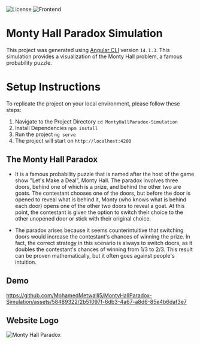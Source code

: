 ![License](https://img.shields.io/badge/License-MIT%20-maroon.svg)
![Frontend](https://img.shields.io/badge/Framework-Angular%20-red.svg)

# Monty Hall Paradox Simulation

This project was generated using [Angular CLI](https://github.com/angular/angular-cli) version `14.1.3`. This simulation provides a visualization of the Monty Hall problem, a famous probability puzzle.

# Setup Instructions
To replicate the project on your local environment, please follow these steps:
1. Navigate to the Project Directory `cd MontyHallParadox-Simulation`
2. Install Dependencies  `npm install`
3. Run the project `ng serve`
4. The project will start on `http://localhost:4200`

## The Monty Hall Paradox
* It is a famous probability puzzle that is named after the host of the game show "Let's Make a Deal", Monty Hall. The paradox involves three doors, behind one of which is a prize, and behind the other two are goats. The contestant chooses one of the doors, but before the door is opened to reveal what is behind it, Monty (who knows what is behind each door) opens one of the other two doors to reveal a goat. At this point, the contestant is given the option to switch their choice to the other unopened door or stick with their original choice.

* The paradox arises because it seems counterintuitive that switching doors would increase the contestant's chances of winning the prize. In fact, the correct strategy in this scenario is always to switch doors, as it doubles the contestant's chances of winning from 1/3 to 2/3. This result can be proven mathematically, but it often goes against people's intuition.

## Demo
https://github.com/MohamedMetwalli5/MontyHallParadox-Simulation/assets/58489322/2b51097f-6db3-4a67-a8d6-85e4b6daf3e7

## Website Logo
![Monty Hall Paradox](https://github.com/MohamedMetwalli5/MontyHallParadox-Simulation/assets/58489322/3d4c1333-22f7-4246-bb66-fef1da739741)
